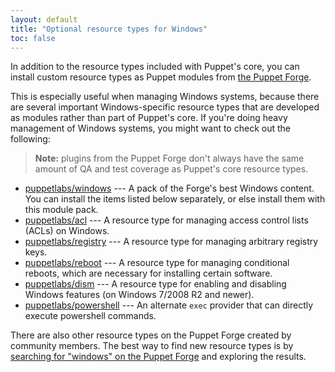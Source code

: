 ```yaml
---
layout: default
title: "Optional resource types for Windows"
toc: false
---
```




In addition to the resource types included with Puppet's core, you can install custom resource types as Puppet modules from [the Puppet Forge](https://forge.puppetlabs.com).

This is especially useful when managing Windows systems, because there are several important Windows-specific resource types that are developed as modules rather than part of Puppet's core. If you're doing heavy management of Windows systems, you might want to check out the following:

> **Note:** plugins from the Puppet Forge don't always have the same amount of QA and test coverage as Puppet's core resource types.

* [puppetlabs/windows](https://forge.puppetlabs.com/puppetlabs/windows/readme) --- A pack of the Forge's best Windows content. You can install the items listed below separately, or else install them with this module pack.
* [puppetlabs/acl](https://forge.puppetlabs.com/puppetlabs/acl) --- A resource type for managing access control lists (ACLs) on Windows.
* [puppetlabs/registry](https://forge.puppetlabs.com/puppetlabs/registry) --- A resource type for managing arbitrary registry keys.
* [puppetlabs/reboot](https://forge.puppetlabs.com/puppetlabs/reboot) --- A resource type for managing conditional reboots, which are necessary for installing certain software.
* [puppetlabs/dism](https://forge.puppetlabs.com/puppetlabs/dism) --- A resource type for enabling and disabling Windows features (on Windows 7/2008 R2 and newer).
* [puppetlabs/powershell](https://forge.puppetlabs.com/puppetlabs/powershell) --- An alternate `exec` provider that can directly execute powershell commands.

There are also other resource types on the Puppet Forge created by community members. The best way to find new resource types is by [searching for "windows" on the Puppet Forge](http://forge.puppetlabs.com/modules?sort=rank&q=windows&pop) and exploring the results.

